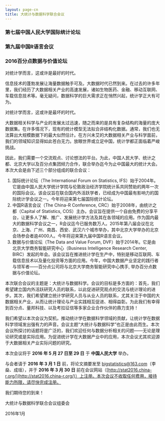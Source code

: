 ```yaml
---
layout: page-cn
title: 大统计与数据科学联合会议
---
```


<h3 class="text-center">第七届中国人民大学国际统计论坛</h3>
<h3 class="text-center">第九届中国R语言会议</h3>
<h3 class="text-center">2016百分点数据与价值论坛</h3>

对统计学而言，这或许是最好的时代。

信息技术的蓬勃发展让海量数据触手可及。大数据时代已然到来。在过去的许多年里，我们经历了大数据相关产业的高速发展，诸如生物医药、金融、移动互联网、车载信息技术等。毫无疑问，数据科学的巨大需求正在悄然兴起，统计学正大有可为。

对统计学而言，这或许是最坏的时代。

大数据相关科学与产业的发展太过迅速，随之而来的是具有复杂结构的海量的庞大数据集。在许多情况下，现有的统计模型无法拟合非结构化数据。通常，我们也无法算出大规模数据下的最大似然估计。在方兴未艾的大数据相关产业与科学面前，我们的领域知识显得如此苍白无力。放眼世界或立足中国，统计学都正面临着严峻挑战。

因此，我们需要一个交流观点、讨论想法的平台。为此，中国人民大学、统计之都、北京大学以及百分点集团倾力合作，联合举办迄今为止中国最大的统计大会。本次大会是由下述三个部分组成的联合会议：

1. 国际统计论坛（The International Forum on Statistics, IFS）始于2004年。它是由中国人民大学统计学院与伦敦政治经济学院统计系共同赞助的两年一次的国际会议。该会议旨在联合国内外活跃学者，已经成为中国最有影响力的国际统计学会议之一。今年将迎来第七届国际统计论坛。
2. 中国R语言会议（The China-R Conference, CRC）始于2008年，由统计之都（Capital of Statistics, COS）主办。会议旨在提供一个自由免费的分享平台，让更多人了解、推广、发展统计学方法及其在各领域的应用。作为国内最大的数据科学会议之一，R会议迄今已服务数万人。2015年第八届会议在北京、上海、广州、南昌、西安、武汉六个城市举办，其中北京大学举办的北京会场参会者逾4000人。今年将迎来第九届中国R语言会议。
3. 数据与价值论坛（The Data and Value Forum, DVF）始于2014年。它是由北京大学商务智能研究中心（Business Intelligence Research Center, BIRC）发起的年会。该会议旨在推进统计学在生产中，特别是移动互联网、车载信息技术以及量化投资等方面的应用。今年，中国大数据产业坚定的践行者与领军者——百分点公司将与北京大学商务智能研究中心携手, 举办百分点数据与价值论坛。

本次联合会议的主题是：大统计与数据科学。会议的目标是多方面的：首先，我们希望建立国内外活跃研究人员的联系，以此促进研究观点的交流与统计理论的进步。其次，我们希望建立统计学研究人员与从业人员的联系，尤其关注于中国的大数据相关产业，从而让统计理论与产业实践相互促进、相得益彰。为此我们有幸得到百分点、量邦科技、以及考拉征信等多家企业合作伙伴的鼎力支持！

我们希望以本次会议为契机，推动统计学在数据科学领域的贡献，让统计学在数据科学领域发出强有力的声音。会议主题“大统计与数据科学”也正是由此而生。本次会议所探讨的话题将是广泛的，我们欢迎任何与数据分析相关的问题——无论是理论研究或是实际应用。为促进统计学在大数据产业中的应用，本次会议尤其欢迎源于大数据相关产业实际问题的研究。

本次会议将于 **2016 年 5 月 27 日至 29 日** 于 **中国人民大学** 举办。

与会者请于 **2016 年 3 月 1 日** 前，将论文摘要发至
bigstatistics@163.com（李燊、成瑶），并于 **2016 年 3 月 30 日**
前在会议网站（[http://stat2016.china-r.org/](http://stat2016.china-r.org/)）上注册。本次会议不收取任何费用，接待能力所限，请尽快完成注册。

我们期待您的到来！

<p class="text-right">大统计与数据科学联合会议组委会</p>
<p class="text-right">2016年1月</p>
